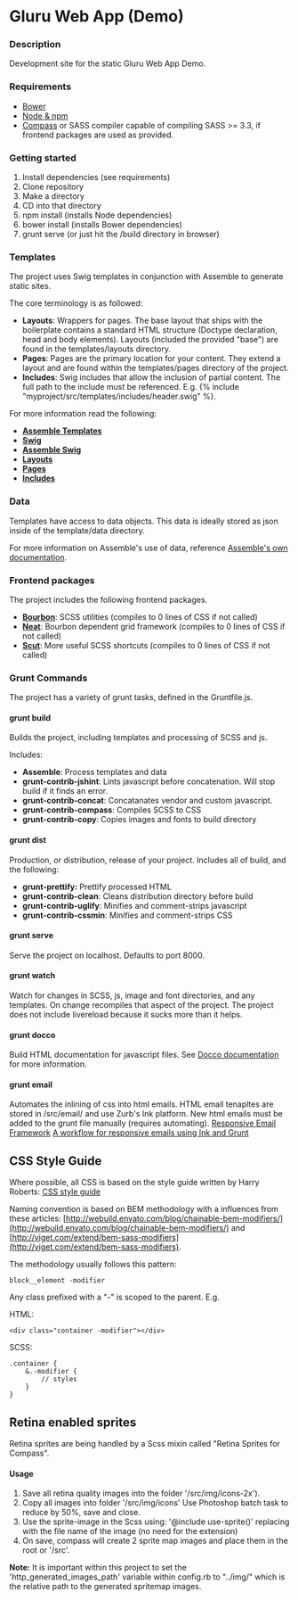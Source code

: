 # Gluru Web App (Demo)


### Description
Development site for the static Gluru Web App Demo.

### Requirements
 - [Bower](http://bower.io/)
 - [Node & npm](http://nodejs.org/)
 - [Compass](http://compass-style.org/help/) or SASS compiler capable of compiling SASS >= 3.3, if frontend packages are used as provided.

### Getting started
1. Install dependencies (see requirements)
2. Clone repository
3. Make a directory
4. CD into that directory
5. npm install (installs Node dependencies)
6. bower install (installs Bower dependencies)
7. grunt serve (or just hit the /build directory in browser)

### Templates
The project uses Swig templates in conjunction with Assemble to generate static sites.

 The core terminology is as followed:

  - **Layouts**: Wrappers for pages. The base layout that ships with the boilerplate contains a standard HTML structure (Doctype declaration, head and body elements). Layouts (included the provided "base") are found in the templates/layouts directory.
  - **Pages**: Pages are the primary location for your content. They extend a layout and are found within the templates/pages directory of the project.
  - **Includes**: Swig includes that allow the inclusion of partial content. The full path to the include must be referenced. E.g. {% include "myproject/src/templates/includes/header.swig" %}.

For more information read the following:

  - [**Assemble Templates**](http://assemble.io/docs/index.html)
  - [**Swig**](http://paularmstrong.github.io/swig/docs/)
  - [**Assemble Swig**](https://github.com/assemble/assemble-swig)
  - [**Layouts**](http://assemble.io/docs/Layouts.html)
  - [**Pages**](http://assemble.io/docs/Pages.html)
  - [**Includes**](http://paularmstrong.github.io/swig/docs/tags/#include)

### Data
Templates have access to data objects. This data is ideally stored as json inside of the template/data directory.

For more information on Assemble's use of data, reference [Assemble's own documentation](http://assemble.io/docs/Context.html).

### Frontend packages
The project includes the following frontend packages.

  -  [**Bourbon**](http://bourbon.io/): SCSS utilities (compiles to 0 lines of CSS if not called)
  -  [**Neat**](http://neat.bourbon.io/): Bourbon dependent grid framework (compiles to 0 lines of CSS if not called)
  -  [**Scut**](http://davidtheclark.github.io/scut/): More useful SCSS shortcuts (compiles to 0 lines of CSS if not called)

### Grunt Commands
The project has a variety of grunt tasks, defined in the Gruntfile.js.

#### grunt build
Builds the project, including templates and processing of SCSS and js.

Includes:

  - **Assemble**: Process templates and data
  - **grunt-contrib-jshint**: Lints javascript before concatenation. Will stop build if it finds an error.
  - **grunt-contrib-concat**: Concatanates vendor and custom javascript.
  - **grunt-contrib-compass**: Compiles SCSS to CSS
  - **grunt-contrib-copy**: Copies images and fonts to build directory

#### grunt dist
Production, or distribution, release of your project. Includes all of build, and the following:

  - **grunt-prettify:** Prettify processed HTML
  - **grunt-contrib-clean**: Cleans distribution directory before build
  - **grunt-contrib-uglify**: Minifies and comment-strips javascript 
  - **grunt-contrib-cssmin**: Minifies and comment-strips CSS 

#### grunt serve
Serve the project on localhost. Defaults to port 8000.

#### grunt watch
Watch for changes in SCSS, js, image and font directories, and any templates. On change recompiles that aspect of the project. The project does not include livereload because it sucks more than it helps.

#### grunt docco
Build HTML documentation for javascript files. See [Docco documentation](http://jashkenas.github.io/docco/) for more information.

#### grunt email
Automates the inlining of css into html emails. HTML email tenapltes are stored in /src/email/ and use Zurb's Ink platform. New html emails must be added to the grunt file manually (requires automating).
[Responsive Email Framework](http://zurb.com/ink/)
[A workflow for responsive emails using Ink and Grunt](https://medium.com/@victorgarcia/a-workflow-for-responsive-emails-using-ink-and-grunt-32d607879082)



## CSS Style Guide
Where possible, all CSS is based on the style guide written by Harry Roberts:
[CSS style guide](http://cssguidelin.es/)

Naming convention is based on BEM methodology with a influences from these articles: [http://webuild.envato.com/blog/chainable-bem-modifiers/](http://webuild.envato.com/blog/chainable-bem-modifiers/) and [http://viget.com/extend/bem-sass-modifiers](http://viget.com/extend/bem-sass-modifiers). 

The methodology usually follows this pattern:

	block__element -modifier

Any class prefixed with a "-" is scoped to the parent. E.g. 

HTML:

	<div class="container -modifier"></div>

SCSS:

	.container {
		&.-modifier {
			// styles
		}
	}

## Retina enabled sprites
Retina sprites are being handled by a Scss mixin called "Retina Sprites for Compass". 

#### Usage
1. Save all retina quality images into the folder '/src/img/icons-2x').
2. Copy all images into folder '/src/img/icons' Use Photoshop batch task to reduce by 50%, save and close.
3. Use the sprite-image in the Scss using: '@include use-sprite(<sprite-name>)' replacing <sprite-name> with the file name of the image (no need for the extension)
4. On save, compass will create 2 sprite map images and place them in the root or '/src'.

__Note:__ It is important within this project to set the 'http_generated_images_path' variable within config.rb to "../img/" which is the relative path to the generated spritemap images. 
